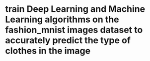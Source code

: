 # train Deep Learning and Machine Learning algorithms on the fashion_mnist images dataset to accurately predict the type of clothes in the image
